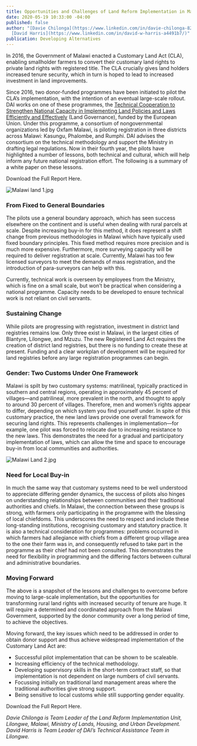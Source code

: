 ```yaml
---
title: Opportunities and Challenges of Land Reform Implementation in Malawi
date: 2020-05-19 10:33:00 -04:00
published: false
author: "[Davie Chilonga](https://www.linkedin.com/in/davie-chilonga-825544150/) and
  [David Harris](https://www.linkedin.com/in/david-w-harris-a4491b7/)"
publication: Developing Alternatives
---
```


In 2016, the Government of Malawi enacted a Customary Land Act (CLA), enabling smallholder farmers to convert their customary land rights to private land rights with registered title. The CLA crucially gives land holders increased tenure security, which in turn is hoped to lead to increased investment in land improvements. 





Since 2016, two donor-funded programmes have been initiated to pilot the CLA’s implementation, with the intention of an eventual large-scale rollout. DAI works on one of these programmes, the [Technical Cooperation to Strengthen National Capacity in Implementing Land Policies and Laws Efficiently and Effectively](https://www.dai.com/our-work/projects/malawi-technical-cooperation-to-strengthen-national-capacity-in-implementing-land-policies-and-laws-efficiently-and-effectively-land-governance) (Land Governance), funded by the European Union. Under this programme, a consortium of nongovernmental organizations led by Oxfam Malawi, is piloting registration in three districts across Malawi: Kasungu, Phalombe, and Rumphi. DAI advises the consortium on the technical methodology and support the Ministry in drafting legal regulations. 
Now in their fourth year, the pilots have highlighted a number of lessons, both technical and cultural, which will help inform any future national registration effort. The following is a summary of a white paper on these lessons.

Download the Full Report Here. 

![Malawi land 1.jpg](/uploads/Malawi%20land%201.jpg)

### From Fixed to General Boundaries

The pilots use a general boundary approach, which has seen success elsewhere on the continent and is useful when dealing with rural parcels at scale. Despite increasing buy-in for this method, it does represent a shift change from previous methodologies in Malawi which have typically used fixed boundary principles. This fixed method requires more precision and is much more expensive. Furthermore, more surveying capacity will be required to deliver registration at scale. Currently, Malawi has too few licensed surveyors to meet the demands of mass registration, and the introduction of para-surveyors can help with this. 

Currently, technical work is overseen by employees from the Ministry, which is fine on a small scale, but won’t be practical when considering a national programme. Capacity needs to be developed to ensure technical work is not reliant on civil servants.

### Sustaining Change 

While pilots are progressing with registration, investment in district land registries remains low. Only three exist in Malawi, in the largest cities of Blantyre, Lilongwe, and Mzuzu. The new Registered Land Act requires the creation of district land registries, but there is no funding to create these at present. Funding and a clear workplan of development will be required for land registries before any large registration programmes can begin. 

### Gender: Two Customs Under One Framework

Malawi is spilt by two customary systems: matrilineal, typically practiced in southern and central regions, operating in approximately 45 percent of villages—and patrilineal, more prevalent in the north, and thought to apply to around 30 percent of villages. Therefore, men and women’s rights appear to differ, depending on which system you find yourself under. In spite of this customary practice, the new land laws provide one overall framework for securing land rights. This represents challenges in implementation—for example, one pilot was forced to relocate due to increasing resistance to the new laws. This demonstrates the need for a gradual and participatory implementation of laws, which can allow the time and space to encourage buy-in from local communities and authorities. 

![Malawi Land 2.jpg](/uploads/Malawi%20Land%202.jpg)

### Need for Local Buy-in

In much the same way that customary systems need to be well understood to appreciate differing gender dynamics, the success of pilots also hinges on understanding relationships between communities and their traditional authorities and chiefs. In Malawi, the connection between these groups is strong, with farmers only participating in the programme with the blessing of local chiefdoms. This underscores the need to respect and include these long-standing institutions, recognising customary and statutory practice. It is also a technical consideration for programmes: problems occurred in which farmers had allegiance with chiefs from a different group village area to the one their farm was in, and consequently refused to take part in the programme as their chief had not been consulted. This demonstrates the need for flexibility in programming and the differing factors between cultural and administrative boundaries. 

### Moving Forward

The above is a snapshot of the lessons and challenges to overcome before moving to large-scale implementation, but the opportunities for transforming rural land rights with increased security of tenure are huge. It will require a determined and coordinated approach from the Malawi Government, supported by the donor community over a long period of time, to achieve the objectives.

Moving forward, the key issues which need to be addressed in order to obtain donor support and thus achieve widespread implementation of the Customary Land Act are:

* Successful pilot implementation that can be shown to be scaleable.
* Increasing efficiency of the technical methodology.
* Developing supervisory skills in the short-term contract staff, so that implementation is not dependent on large numbers of civil servants. 
* Focussing initially on traditional land management areas where the traditional authorities give strong support.
* Being sensitive to local customs while still supporting gender equality.

Download the Full Report Here.

*Davie Chilonga is Team Leader of the Land Reform Implementation Unit, Lilongwe, Malawi, Ministry of Lands, Housing, and Urban Development. David Harris is Team Leader of DAI’s Technical Assistance Team in Lilongwe.*
